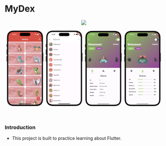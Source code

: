 <h1>MyDex</h1>

<p align="center">
  <img src="./others/example_01.gif" width="24%">
</p>
<p align="center">
  <img src="./others/example_01.png" width="24%">
  <img src="./others/example_02.png" width="24%">
  <img src="./others/example_03.png" width="24%">
  <img src="./others/example_04.png" width="24%">
</p>
<br/>
<h3>Introduction</h3>
<ul>
    <li>This project is built to practice learning about Flutter.</li>
</ul>
